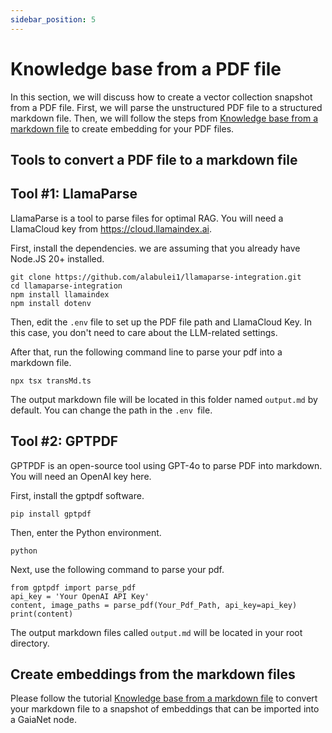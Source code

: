 ```yaml
---
sidebar_position: 5
---
```


# Knowledge base from a PDF file

In this section, we will discuss how to create a vector collection snapshot from a PDF file. First, we will parse the unstructured PDF file to a structured markdown file. Then, we will follow the steps from [Knowledge base from a markdown file](markdown.md) to create embedding for your PDF files.

## Tools to convert a PDF file to a markdown file

## Tool #1: LlamaParse

LlamaParse is a tool to parse files for optimal RAG. You will need a LlamaCloud key from https://cloud.llamaindex.ai.

First, install the dependencies. we are assuming that you already have Node.JS 20+ installed.

```
git clone https://github.com/alabulei1/llamaparse-integration.git
cd llamaparse-integration
npm install llamaindex
npm install dotenv
```

Then, edit the `.env` file to set up the PDF file path and LlamaCloud Key. In this case, you don't need to care about the LLM-related settings.

After that, run the following command line to parse your pdf into a markdown file.

```
npx tsx transMd.ts
```

The output markdown file will be located in this folder named `output.md` by default. You can change the path in the `.env `file.


## Tool #2: GPTPDF

GPTPDF is an open-source tool using GPT-4o to parse PDF into markdown. You will need an OpenAI key here.

First, install the gptpdf software.

```
pip install gptpdf
```

Then, enter the Python environment.

```
python
```

Next, use the following command to parse your pdf.

```
from gptpdf import parse_pdf
api_key = 'Your OpenAI API Key'
content, image_paths = parse_pdf(Your_Pdf_Path, api_key=api_key)
print(content)
```

The output markdown files called `output.md` will be located in your root directory.

## Create embeddings from the markdown files

Please follow the tutorial [Knowledge base from a markdown file](markdown.md) to convert your markdown file to a snapshot of embeddings that can be imported into a GaiaNet node.
